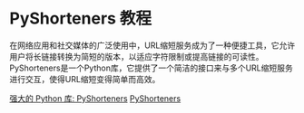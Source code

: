 # PyShorteners 教程

<show-structure depth="3"/>


在网络应用和社交媒体的广泛使用中，URL缩短服务成为了一种便捷工具，它允许用户将长链接转换为简短的版本，以适应字符限制或提高链接的可读性。PyShorteners是一个Python库，它提供了一个简洁的接口来与多个URL缩短服务进行交互，使得URL缩短变得简单而高效。


<seealso>
<category ref="ref_docs">
    <a href="https://mp.weixin.qq.com/s/aKgFN1jS5IASVoWyUQpLjw">强大的 Python 库: PyShorteners</a>
</category>
<category ref="ref_github">
    <a href="https://github.com/ellisonleao/pyshorteners">PyShorteners</a>
</category>
<category ref="ref_issues">
</category>
<category ref="ref_hf">
</category>
<category ref="ref_ms">
</category>
</seealso>

